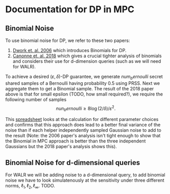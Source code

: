 # Documentation for DP in MPC

## Binomial Noise
To use binomial noise for DP, we refer to these two papers:
1. [Dwork et. al. 2006](https://www.iacr.org/archive/eurocrypt2006/40040493/40040493.pdf) which 
introduces Binomials for DP.
2. [Canonne et. al. 2018](https://arxiv.org/pdf/1805.10559.pdf) which gives a crucial tighter analysis of binomials and 
considers their use for d-dimension queries (such as we will need for WALR).


To achieve a desired $(\varepsilon, \delta)$-DP guarantee, we generate $num_bernoulli$ secret shared samples of a 
Bernoulli having probability $0.5$ using PRSS.  Next we aggregate them to get a Binomial sample. The result of the 2018 
paper above is that for small epsilon (TODO, how small required?), we require the following number of samples
$$ nun_bernoulli \geq 8 \log(2/\delta) /\varepsilon^2.$$

This [spreadsheet](https://docs.google.com/spreadsheets/d/1sMgqkMw3-yNBp6f8ctyv4Hdfx9Ei7muj0ZhP9i1DHrw/edit#gid=0) 
looks at the calculation for different parameter choices and confirms that this approach does lead to a better final 
variance of the noise than if each helper independently sampled Gaussian noise to add to the result (Note: the 2006 
paper's analysis isn't tight enough to show that the Binomial in MPC approach is better than the three independent 
Gaussians but the 2018 paper's analysis shows this).


## Binomial Noise for d-dimensional queries
For WALR we will be adding noise to a d-dimensional query, to add binomial noise we have to look 
simulatenously at the sensitivity under three different norms, $\ell_1, \ell_2, \ell_\infty$.  TODO. 
